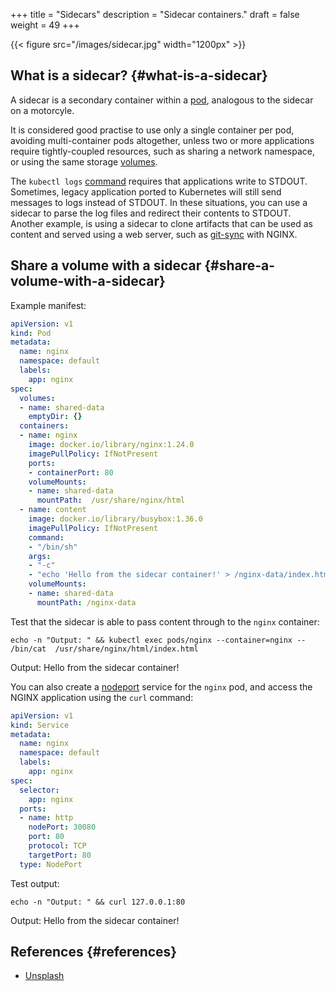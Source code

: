 +++
title = "Sidecars"
description = "Sidecar containers."
draft = false
weight = 49
+++

{{< figure src="/images/sidecar.jpg" width="1200px" >}}


## What is a sidecar? {#what-is-a-sidecar}

A sidecar is a secondary container within a [pod](/portfolio/kubernetes/pod), analogous to the sidecar on a motorcyle.

It is considered good practise to use only a single container per pod, avoiding multi-container pods altogether, unless two or more applications require tightly-coupled resources, such as sharing a network namespace, or using the same storage [volumes](/portfolio/kubernetes/volumes/).

The `kubectl logs` [command](/portfolio/kubernetes/logs) requires that applications write to STDOUT. Sometimes, legacy application ported to Kubernetes will still send messages to logs instead of STDOUT. In these situations, you can use a sidecar to parse the log files and redirect their contents to STDOUT. Another example, is using a sidecar to clone artifacts that can be used as content and served using a web server, such as [git-sync](https://github.com/kubernetes/git-sync) with NGINX.


## Share a volume with a sidecar {#share-a-volume-with-a-sidecar}

Example manifest:

```yaml { linenos=inline, hl_lines=["21-31"] }
apiVersion: v1
kind: Pod
metadata:
  name: nginx
  namespace: default
  labels:
    app: nginx
spec:
  volumes:
  - name: shared-data
    emptyDir: {}
  containers:
  - name: nginx
    image: docker.io/library/nginx:1.24.0
    imagePullPolicy: IfNotPresent
    ports:
    - containerPort: 80
    volumeMounts:
    - name: shared-data
      mountPath:  /usr/share/nginx/html
  - name: content
    image: docker.io/library/busybox:1.36.0
    imagePullPolicy: IfNotPresent
    command:
    - "/bin/sh"
    args:
    - "-c"
    - "echo 'Hello from the sidecar container!' > /nginx-data/index.html && sleep 3600"
    volumeMounts:
    - name: shared-data
      mountPath: /nginx-data
```

Test that the sidecar is able to pass content through to the `nginx` container:

```shell
echo -n "Output: " && kubectl exec pods/nginx --container=nginx -- /bin/cat  /usr/share/nginx/html/index.html
```

Output: Hello from the sidecar container!

You can also create a [nodeport](/portfolio/kubernetes/nodeport) service for the `nginx` pod, and access the NGINX application using the `curl` command:

```yaml { linenos=inline }
apiVersion: v1
kind: Service
metadata:
  name: nginx
  namespace: default
  labels:
    app: nginx
spec:
  selector:
    app: nginx
  ports:
  - name: http
    nodePort: 30080
    port: 80
    protocol: TCP
    targetPort: 80
  type: NodePort
```

Test output:

```shell
echo -n "Output: " && curl 127.0.0.1:80
```

Output: Hello from the sidecar container!


## References {#references}

-   [Unsplash](https://unsplash.com/photos/38FLdKhz_rM?utm_source=unsplash&utm_medium=referral&utm_content=creditCopyText)
